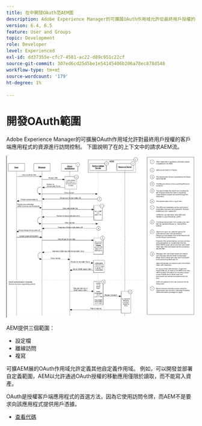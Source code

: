 ```yaml
---
title: 在中開發OAuth范AEM圍
description: Adobe Experience Manager的可擴展OAuth作用域允許從最終用戶授權的客戶端應用程式訪問資源。 下圖說明了在的上下文中的請求AEM流。
version: 6.4, 6.5
feature: User and Groups
topic: Development
role: Developer
level: Experienced
exl-id: dd37355e-cfc7-4581-ac22-d89c951c22cf
source-git-commit: 307ed6cd25d5be1e54145406b206a78ec878d548
workflow-type: tm+mt
source-wordcount: '179'
ht-degree: 1%

---
```


# 開發OAuth範圍

Adobe Experience Manager的可擴展OAuth作用域允許對最終用戶授權的客戶端應用程式的資源進行訪問控制。 下圖說明了在的上下文中的請求AEM流。

![Oauth作用域流](./assets/oauth-code-sample-develop/oauth-scopes-flow.png)

AEM提供三個範圍：

* 設定檔
* 離線訪問
* 複寫

可擴AEM展的OAuth作用域允許定義其他自定義作用域。 例如，可以開發並部署自定義範圍，AEM以允許通過OAuth授權的移動應用僅限於讀取，而不能寫入資產。

OAuth是授權客戶端應用程式的首選方法，因為它使用訪問令牌，而AEM不是要求向該應用程式提供用戶憑據。

* [查看代碼](https://github.com/Adobe-Consulting-Services/acs-aem-samples/blob/legacy/bundle/src/main/java/com/adobe/acs/samples/authentication/oauth/impl/SampleScopeWithPrivileges.java)
